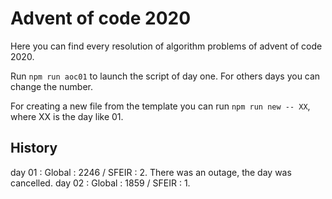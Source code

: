 # Advent of code 2020

Here you can find every resolution of algorithm problems of advent of code 2020.

Run `npm run aoc01` to launch the script of day one. For others days you can change the number.

For creating a new file from the template you can run `npm run new -- XX`, where XX is the day like 01.

## History

day 01 : Global : 2246 / SFEIR : 2. There was an outage, the day was cancelled.
day 02 : Global : 1859 / SFEIR : 1.